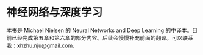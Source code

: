 神经网络与深度学习
=======

本书是 Michael Nielsen 的 Neural Networks and Deep Learning 的中译本。目前已经完成第五章和第六章的部分内容。后续会慢慢补充前面的翻译。可以联系我：xhzhu.nju@gmail.com.
